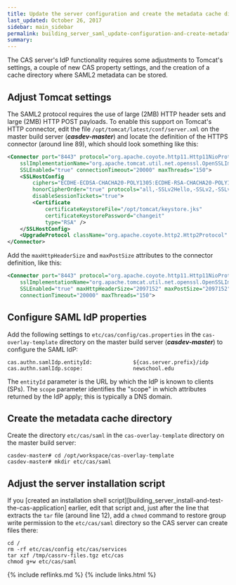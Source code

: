 ```yaml
---
title: Update the server configuration and create the metadata cache directory
last_updated: October 26, 2017
sidebar: main_sidebar
permalink: building_server_saml_update-configuration-and-create-metadata-cache.html
summary:
---
```


The CAS server's IdP functionality requires some adjustments to Tomcat's settings, a couple of new CAS property settings, and the creation of a cache directory where SAML2 metadata can be stored.

## Adjust Tomcat settings

The SAML2 protocol requires the use of large (2MB) HTTP header sets and large (2MB) HTTP POST payloads. To enable this support on Tomcat's HTTP connector, edit the file `/opt/tomcat/latest/conf/server.xml` on the master build server (***casdev-master***) and locate the definition of the HTTPS connector (around line 89), which should look something like this:

```xml
<Connector port="8443" protocol="org.apache.coyote.http11.Http11NioProtocol"
    sslImplementationName="org.apache.tomcat.util.net.openssl.OpenSSLImplementation"
    SSLEnabled="true" connectionTimeout="20000" maxThreads="150">
    <SSLHostConfig
        ciphers="ECDHE-ECDSA-CHACHA20-POLY1305:ECDHE-RSA-CHACHA20-POLY1305:ECDHE-ECDSA-AES128-GCM-SHA256:ECDHE-RSA-AES128-GCM-SHA256:ECDHE-ECDSA-AES256-GCM-SHA384:ECDHE-RSA-AES256-GCM-SHA384:DHE-RSA-AES128-GCM-SHA256:DHE-RSA-AES256-GCM-SHA384:ECDHE-ECDSA-AES128-SHA256:ECDHE-RSA-AES128-SHA256:ECDHE-ECDSA-AES128-SHA:ECDHE-RSA-AES256-SHA384:ECDHE-RSA-AES128-SHA:ECDHE-ECDSA-AES256-SHA384:ECDHE-ECDSA-AES256-SHA:ECDHE-RSA-AES256-SHA:DHE-RSA-AES128-SHA256:DHE-RSA-AES128-SHA:DHE-RSA-AES256-SHA256:DHE-RSA-AES256-SHA:ECDHE-ECDSA-DES-CBC3-SHA:ECDHE-RSA-DES-CBC3-SHA:EDH-RSA-DES-CBC3-SHA:AES128-GCM-SHA256:AES256-GCM-SHA384:AES128-SHA256:AES256-SHA256:AES128-SHA:AES256-SHA:DES-CBC3-SHA:!DSS"
        honorCipherOrder="true" protocols="all,-SSLv2Hello,-SSLv2,-SSLv3"
        disableSessionTickets="true">
        <Certificate
            certificateKeystoreFile="/opt/tomcat/keystore.jks"
            certificateKeystorePassword="changeit"
            type="RSA" />
    </SSLHostConfig>
    <UpgradeProtocol className="org.apache.coyote.http2.Http2Protocol" />
</Connector>
```

Add the `maxHttpHeaderSize` and `maxPostSize` attributes to the connector definition, like this:

```xml
<Connector port="8443" protocol="org.apache.coyote.http11.Http11NioProtocol"
    sslImplementationName="org.apache.tomcat.util.net.openssl.OpenSSLImplementation"
    SSLEnabled="true" maxHttpHeaderSize="2097152" maxPostSize="2097152"
    connectionTimeout="20000" maxThreads="150">
```

## Configure SAML IdP properties

Add the following settings to `etc/cas/config/cas.properties` in the `cas-overlay-template` directory on the master build server (***casdev-master***) to configure the SAML IdP:

```properties
cas.authn.samlIdp.entityId:             ${cas.server.prefix}/idp
cas.authn.samlIdp.scope:                newschool.edu
```

The `entityId` parameter is the URL by which the IdP is known to clients (SPs). The `scope` parameter identifies the "scope" in which attributes returned by the IdP apply; this is typically a DNS domain.

## Create the metadata cache directory

Create the directory `etc/cas/saml` in the `cas-overlay-template` directory on the master build server:

```console
casdev-master# cd /opt/workspace/cas-overlay-template
casdev-master# mkdir etc/cas/saml
```

## Adjust the server installation script

If you [created an installation shell script][building_server_install-and-test-the-cas-application] earlier, edit that script and, just after the line that extracts the `tar` file (around line 12), add a `chmod` command to restore group write permission to the `etc/cas/saml` directory so the CAS server can create files there:

```shell
cd /
rm -rf etc/cas/config etc/cas/services
tar xzf /tmp/cassrv-files.tgz etc/cas
chmod g+w etc/cas/saml
```

{% include reflinks.md %}
{% include links.html %}

